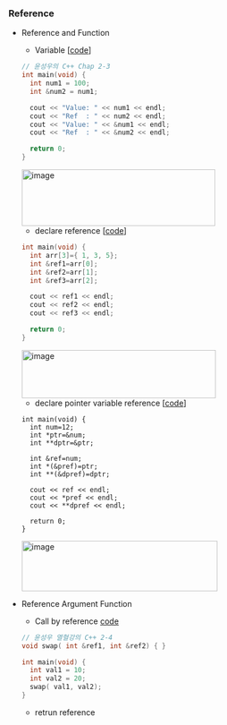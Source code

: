 ### Reference 
* Reference and Function
  *  Variable [[code](https://github.com/csbyun-data/CPP-Pro/blob/main/chap01/Ref/ref_var.cpp)]
  ```cpp
  // 윤성우의 C++ Chap 2-3
  int main(void) {
    int num1 = 100;
    int &num2 = num1;
  
    cout << "Value: " << num1 << endl;
    cout << "Ref  : " << num2 << endl;
    cout << "Value: " << &num1 << endl;
    cout << "Ref  : " << &num2 << endl;
  
    return 0;
  }
  ```
  <img width="346" height="101" alt="image" src="https://github.com/user-attachments/assets/77c66dd1-3057-4188-b561-3b87055494bf" />
  
  *  declare reference [[code](https://github.com/csbyun-data/CPP-Pro/blob/main/chap01/Ref/ref_arr.cpp)]
  ```cpp
  int main(void) {
    int arr[3]={ 1, 3, 5};
    int &ref1=arr[0];
    int &ref2=arr[1];
    int &ref3=arr[2];

    cout << ref1 << endl;
    cout << ref2 << endl;
    cout << ref3 << endl;

    return 0;
  }
  ```
  <img width="347" height="86" alt="image" src="https://github.com/user-attachments/assets/9cad92e3-8eea-4c20-8ddb-664f40fff9bb" />
  
  * declare pointer variable reference  [[code](https://github.com/csbyun-data/CPP-Pro/blob/main/chap01/Ref/ref_ptr.cpp)]
  ```
  int main(void) {
    int num=12;
    int *ptr=&num;
    int **dptr=&ptr;

    int &ref=num;
    int *(&pref)=ptr;
    int **(&dpref)=dptr;

    cout << ref << endl;
    cout << *pref << endl;
    cout << **dpref << endl;

    return 0;
  }
  ```
  <img width="350" height="90" alt="image" src="https://github.com/user-attachments/assets/a5ea6084-47d5-43a8-848d-27fbb5cbf4df" />
* Reference Argument Function
  * Call by reference [code](https://github.com/csbyun-data/CPP-Pro/blob/main/chap01/Ref/call_by_ref.cpp)
  ```cpp
  // 윤성우 열혈강의 C++ 2-4
  void swap( int &ref1, int &ref2) { }
  
  int main(void) {
    int val1 = 10;
    int val2 = 20;
    swap( val1, val2);
  }
  ```
  * retrun reference
  ```
  ```
